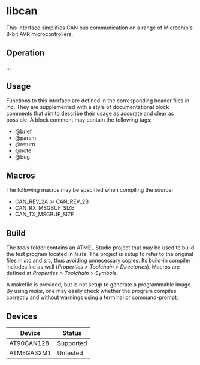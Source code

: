 # libcan

This interface simplifies CAN bus communication on a range of Microchip's 8-bit AVR microcontrollers.

## Operation

...

## Usage

Functions to this interface are defined in the corresponding header files in _inc_. They are supplemented with a style of documentational block comments that aim to describe their usage as accurate and clear as possible. A block comment may contain the following tags:

  * @brief
  * @param
  * @return
  * @note
  * @bug

## Macros

The following macros may be specified when compiling the source:

  * CAN_REV_2A or CAN_REV_2B
  * CAN_RX_MSGBUF_SIZE
  * CAN_TX_MSGBUF_SIZE

## Build

The _tools_ folder contains an ATMEL Studio project that may be used to build the test program located in _tests_. The project is setup to refer to the original files in _inc_ and _src_, thus avoiding unnecessary copies. Its build-in compiler includes _inc_ as well (_Properties > Toolchain > Directories_). Macros are defined at _Properties > Toolchain > Symbols_.

A makefile is provided, but is not setup to generate a programmable image. By using _make_, one may easily check whether the program compiles correctly and without warnings using a terminal or command-prompt.

## Devices

Device | Status
--- | ---
AT90CAN128 | Supported
ATMEGA32M1 | Untested